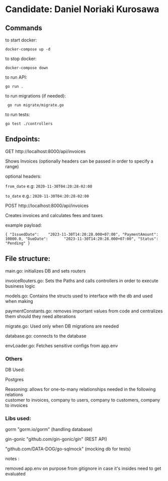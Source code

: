 # Candidate: Daniel Noriaki Kurosawa
## Commands

to start docker:

` docker-compose up -d `

to stop docker:

`docker-compose down`


to run API:

`go run .`


to run migrations (if needed): 

` go run migrate/migrate.go`

to run tests:

`go test ./controllers`

##  Endpoints:

GET http://localhost:8000/api/invoices 

Shows Invoices (optionally headers can be passed in order to specify a range)

optional headers:


 `from_date` e.g: `2020-11-30T04:20:28-02:00`


 `to_date` e.g.: `2020-11-30T04:20:28-02:00`

POST http://localhost:8000/api/invoices

Creates invoices and calculates fees and taxes

example payload:

`{
    "IssuedDate":    "2023-11-30T14:20:28.000+07:00",
    "PaymentAmount": 10000.0,
    "DueDate":       "2023-11-30T14:20:28.000+07:00",
    "Status":        "Pending"
}`

## File structure:

main.go:
initializes DB and sets routers

invoiceRouters.go:
Sets the Paths and calls controllers in order to execute business logic

models.go:
Contains the structs used to interface with the db and used when making 

paymentConstants.go: 
removes important values from code and centralizes them should they need alterations

migrate.go: 
Used only when DB migrations are needed

database.go: 
connects to the database

envLoader.go:
Fetches sensitive configs from app.env


### Others

DB Used:

Postgres

Reasoning: allows for one-to-many relationships needed in the following relations  
 customer to invoices, company to users, company to customers, company to invoices

### Libs used: 
gorm "gorm.io/gorm" (handling database)

gin-gonic "github.com/gin-gonic/gin" (REST API)

"github.com/DATA-DOG/go-sqlmock" (mocking db for tests)


notes :

 removed app.env on purpose from gitignore in case it's insides need to get evaluated